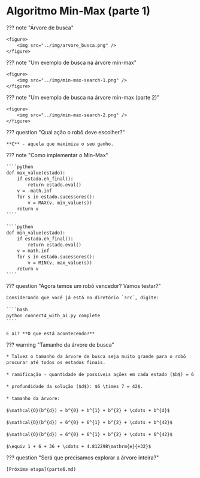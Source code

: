 # Algoritmo Min-Max (parte 1)

??? note "Árvore de busca"

    <figure>
        <img src="../img/arvore_busca.png" /> 
    </figure>

??? note "Um exemplo de busca na árvore min-max" 

    <figure>
        <img src="../img/min-max-search-1.png" /> 
    </figure>

??? note "Um exemplo de busca na árvore min-max (parte 2)" 

    <figure>
        <img src="../img/min-max-search-2.png" /> 
    </figure>

??? question "Qual ação o robô deve escolher?"

    **C** - aquela que maximiza o seu ganho. 

??? note "Como implementar o Min-Max"

    ````python
    def max_value(estado):
        if estado.eh_final():
            return estado.eval()
        v = -math.inf
        for s in estado.sucessores():
            v = MAX(v, min_value(s))
        return v
    ````

    ````python
    def min_value(estado):
        if estado.eh_final():
            return estado.eval()
        v = math.inf
        for s in estado.sucessores():
            v = MIN(v, max_value(s))
        return v
    ````

??? question "Agora temos um robô vencedor? Vamos testar?" 

    Considerando que você já está no diretório `src`, digite:

    ````bash
    python connect4_with_ai.py complete
    ````

    E ai? **O que está acontecendo?**

??? warning "Tamanho da árvore de busca"

    * Talvez o tamanho da árvore de busca seja muito grande para o robô procurar até todos os estados finais. 

    * ramificação - quantidade de possíveis ações em cada estado ($b$) = 6

    * profundidade da solução ($d$): $6 \times 7 = 42$. 

    * tamanho da árvore: 

    $\mathcal{O}(b^{d}) = b^{0} + b^{1} + b^{2} + \cdots + b^{d}$

    $\mathcal{O}(b^{d}) = 6^{0} + 6^{1} + b^{2} + \cdots + b^{42}$ 

    $\mathcal{O}(b^{d}) = 6^{0} + 6^{1} + b^{2} + \cdots + 6^{42}$

    $\equiv 1 + 6 + 36 + \cdots + 4.812298\mathrm{e}{+32}$

??? question "Será que precisamos explorar a árvore inteira?"

    [Próxima etapa](parte6.md)